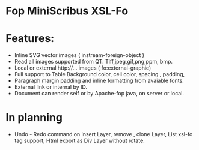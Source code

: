 # Fop MiniScribus XSL-Fo #

# Features: #
  * Inline SVG vector images ( instream-foreign-object )
  * Read all images supported from QT. Tiff,jpeg,gif,png,ppm, bmp.
  * Local or external http://... images ( fo:external-graphic)
  * Full support to Table Background color, cell color, spacing , padding,
  * Paragraph margin padding and inline formatting from avaiable fonts.
  * External link or internal by ID.
  * Document can render self or by Apache-fop java, on server or local.

# In planning #
  * Undo - Redo command on insert Layer, remove , clone Layer, List xsl-fo tag support, Html export as Div Layer without rotate.